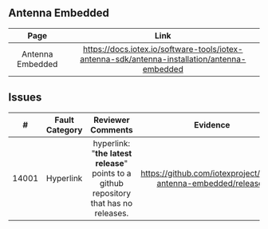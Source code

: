 
## Antenna Embedded
| Page        | Link           |
| :-------------: | :-------------:  | 
| Antenna Embedded | https://docs.iotex.io/software-tools/iotex-antenna-sdk/antenna-installation/antenna-embedded |


## Issues
| #   | Fault Category | Reviewer Comments | Evidence |
| :--: | :--: | :--: | :--: |
| 14001 | Hyperlink |  hyperlink: "**the latest release**" points to a github repository that has no releases. | https://github.com/iotexproject/iotex-antenna-embedded/releases |